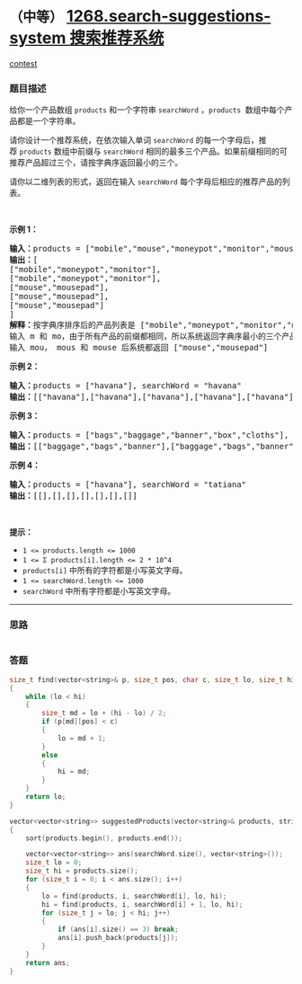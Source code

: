# `（中等）` [1268.search-suggestions-system 搜索推荐系统](https://leetcode-cn.com/problems/search-suggestions-system/)

[contest](https://leetcode-cn.com/contest/weekly-contest-164/problems/search-suggestions-system/)

### 题目描述
<p>给你一个产品数组&nbsp;<code>products</code>&nbsp;和一个字符串&nbsp;<code>searchWord</code>&nbsp;，<code>products</code>&nbsp; 数组中每个产品都是一个字符串。</p>

<p>请你设计一个推荐系统，在依次输入单词&nbsp;<code>searchWord</code> 的每一个字母后，推荐&nbsp;<code>products</code> 数组中前缀与&nbsp;<code>searchWord</code> 相同的最多三个产品。如果前缀相同的可推荐产品超过三个，请按字典序返回最小的三个。</p>

<p>请你以二维列表的形式，返回在输入&nbsp;<code>searchWord</code>&nbsp;每个字母后相应的推荐产品的列表。</p>

<p>&nbsp;</p>

<p><strong>示例 1：</strong></p>

<pre><strong>输入：</strong>products = ["mobile","mouse","moneypot","monitor","mousepad"], searchWord = "mouse"
<strong>输出：</strong>[
["mobile","moneypot","monitor"],
["mobile","moneypot","monitor"],
["mouse","mousepad"],
["mouse","mousepad"],
["mouse","mousepad"]
]
<strong>解释：</strong>按字典序排序后的产品列表是 ["mobile","moneypot","monitor","mouse","mousepad"]
输入 m 和 mo，由于所有产品的前缀都相同，所以系统返回字典序最小的三个产品 ["mobile","moneypot","monitor"]
输入 mou， mous 和 mouse 后系统都返回 ["mouse","mousepad"]
</pre>

<p><strong>示例 2：</strong></p>

<pre><strong>输入：</strong>products = ["havana"], searchWord = "havana"
<strong>输出：</strong>[["havana"],["havana"],["havana"],["havana"],["havana"],["havana"]]
</pre>

<p><strong>示例 3：</strong></p>

<pre><strong>输入：</strong>products = ["bags","baggage","banner","box","cloths"], searchWord = "bags"
<strong>输出：</strong>[["baggage","bags","banner"],["baggage","bags","banner"],["baggage","bags"],["bags"]]
</pre>

<p><strong>示例 4：</strong></p>

<pre><strong>输入：</strong>products = ["havana"], searchWord = "tatiana"
<strong>输出：</strong>[[],[],[],[],[],[],[]]
</pre>

<p>&nbsp;</p>

<p><strong>提示：</strong></p>

<ul>
	<li><code>1 &lt;= products.length &lt;= 1000</code></li>
	<li><code>1 &lt;= Σ products[i].length &lt;= 2 * 10^4</code></li>
	<li><code>products[i]</code>&nbsp;中所有的字符都是小写英文字母。</li>
	<li><code>1 &lt;= searchWord.length &lt;= 1000</code></li>
	<li><code>searchWord</code>&nbsp;中所有字符都是小写英文字母。</li>
</ul>


---
### 思路
```
```



### 答题
``` C++
size_t find(vector<string>& p, size_t pos, char c, size_t lo, size_t hi)
{
	while (lo < hi)
	{
		size_t md = lo + (hi - lo) / 2;
		if (p[md][pos] < c)
		{
			lo = md + 1;
		}
		else
		{
			hi = md;
		}
	}
	return lo;
}

vector<vector<string>> suggestedProducts(vector<string>& products, string searchWord) 
{
    sort(products.begin(), products.end());

    vector<vector<string>> ans(searchWord.size(), vector<string>());
	size_t lo = 0;
	size_t hi = products.size();
    for (size_t i = 0; i < ans.size(); i++)
    {            
		lo = find(products, i, searchWord[i], lo, hi);
		hi = find(products, i, searchWord[i] + 1, lo, hi);
		for (size_t j = lo; j < hi; j++)
		{
			if (ans[i].size() == 3) break;
			ans[i].push_back(products[j]);
		}
	}
    return ans;
}
```




